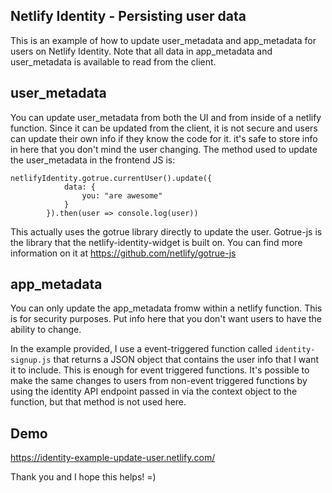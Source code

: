 ## Netlify Identity - Persisting user data

This is an example of how to update user_metadata and app_metadata for users on Netlify Identity. Note that all data in app_metadata and user_metadata is available to read from the client.

## user_metadata

You can update user_metadata from both the UI and from inside of a netlify function. Since it can be updated from the client, it is not secure and users can update their own info if they know the code for it. it's safe to store info in here that you don't mind the user changing. The method used to update the user_metadata in the frontend JS is:

```
netlifyIdentity.gotrue.currentUser().update({
            data: {
                you: "are awesome"
            }
        }).then(user => console.log(user))
```

This actually uses the gotrue library directly to update the user. Gotrue-js is the library that the netlify-identity-widget is built on. You can find more information on it at https://github.com/netlify/gotrue-js

## app_metadata

You can only update the app_metadata fromw within a netlify function. This is for security purposes. Put info here that you don't want users to have the ability to change.

In the example provided, I use a event-triggered function called `identity-signup.js` that returns a JSON object that contains the user info that I want it to include. This is enough for event triggered functions. It's possible to make the same changes to users from non-event triggered functions by using the identity API endpoint passed in via the context object to the function, but that method is not used here.

## Demo

https://identity-example-update-user.netlify.com/

Thank you and I hope this helps! =)
